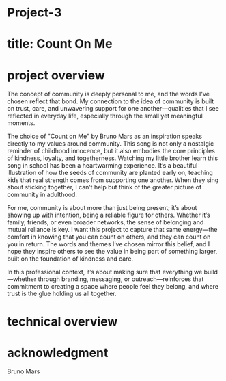 # Project-3
# title: Count On Me 

# project overview 

The concept of community is deeply personal to me, and the words I've chosen reflect that bond. My connection to the idea of community is built on trust, care, and unwavering support for one another—qualities that I see reflected in everyday life, especially through the small yet meaningful moments.

The choice of "Count on Me" by Bruno Mars as an inspiration speaks directly to my values around community. This song is not only a nostalgic reminder of childhood innocence, but it also embodies the core principles of kindness, loyalty, and togetherness. Watching my little brother learn this song in school has been a heartwarming experience. It’s a beautiful illustration of how the seeds of community are planted early on, teaching kids that real strength comes from supporting one another. When they sing about sticking together, I can’t help but think of the greater picture of community in adulthood.

For me, community is about more than just being present; it’s about showing up with intention, being a reliable figure for others. Whether it’s family, friends, or even broader networks, the sense of belonging and mutual reliance is key. I want this project to capture that same energy—the comfort in knowing that you can count on others, and they can count on you in return. The words and themes I’ve chosen mirror this belief, and I hope they inspire others to see the value in being part of something larger, built on the foundation of kindness and care.

In this professional context, it’s about making sure that everything we build—whether through branding, messaging, or outreach—reinforces that commitment to creating a space where people feel they belong, and where trust is the glue holding us all together.


# technical overview

# acknowledgment
 Bruno Mars
